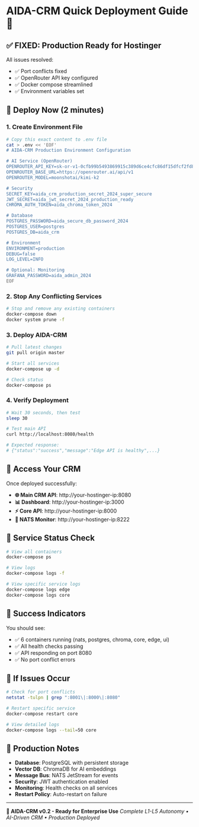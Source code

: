 # AIDA-CRM Quick Deployment Guide 🚀

## ✅ FIXED: Production Ready for Hostinger

All issues resolved:
- ✅ Port conflicts fixed
- ✅ OpenRouter API key configured
- ✅ Docker compose streamlined
- ✅ Environment variables set

## 🏁 Deploy Now (2 minutes)

### 1. Create Environment File
```bash
# Copy this exact content to .env file
cat > .env << 'EOF'
# AIDA-CRM Production Environment Configuration

# AI Service (OpenRouter)
OPENROUTER_API_KEY=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
OPENROUTER_BASE_URL=https://openrouter.ai/api/v1
OPENROUTER_MODEL=moonshotai/kimi-k2

# Security
SECRET_KEY=aida_crm_production_secret_2024_super_secure
JWT_SECRET=aida_jwt_secret_2024_production_ready
CHROMA_AUTH_TOKEN=aida_chroma_token_2024

# Database
POSTGRES_PASSWORD=aida_secure_db_password_2024
POSTGRES_USER=postgres
POSTGRES_DB=aida_crm

# Environment
ENVIRONMENT=production
DEBUG=false
LOG_LEVEL=INFO

# Optional: Monitoring
GRAFANA_PASSWORD=aida_admin_2024
EOF
```

### 2. Stop Any Conflicting Services
```bash
# Stop and remove any existing containers
docker-compose down
docker system prune -f
```

### 3. Deploy AIDA-CRM
```bash
# Pull latest changes
git pull origin master

# Start all services
docker-compose up -d

# Check status
docker-compose ps
```

### 4. Verify Deployment
```bash
# Wait 30 seconds, then test
sleep 30

# Test main API
curl http://localhost:8080/health

# Expected response:
# {"status":"success","message":"Edge API is healthy",...}
```

## 🎯 Access Your CRM

Once deployed successfully:

- **🌐 Main CRM API**: http://your-hostinger-ip:8080
- **📊 Dashboard**: http://your-hostinger-ip:3000
- **⚡ Core API**: http://your-hostinger-ip:8000
- **📡 NATS Monitor**: http://your-hostinger-ip:8222

## 🔧 Service Status Check

```bash
# View all containers
docker-compose ps

# View logs
docker-compose logs -f

# View specific service logs
docker-compose logs edge
docker-compose logs core
```

## 🎉 Success Indicators

You should see:
- ✅ 6 containers running (nats, postgres, chroma, core, edge, ui)
- ✅ All health checks passing
- ✅ API responding on port 8080
- ✅ No port conflict errors

## 🚨 If Issues Occur

```bash
# Check for port conflicts
netstat -tulpn | grep ":8001\|:8000\|:8080"

# Restart specific service
docker-compose restart core

# View detailed logs
docker-compose logs --tail=50 core
```

## 🎯 Production Notes

- **Database**: PostgreSQL with persistent storage
- **Vector DB**: ChromaDB for AI embeddings
- **Message Bus**: NATS JetStream for events
- **Security**: JWT authentication enabled
- **Monitoring**: Health checks on all services
- **Restart Policy**: Auto-restart on failure

---

**🤖 AIDA-CRM v0.2 - Ready for Enterprise Use**
*Complete L1-L5 Autonomy • AI-Driven CRM • Production Deployed*